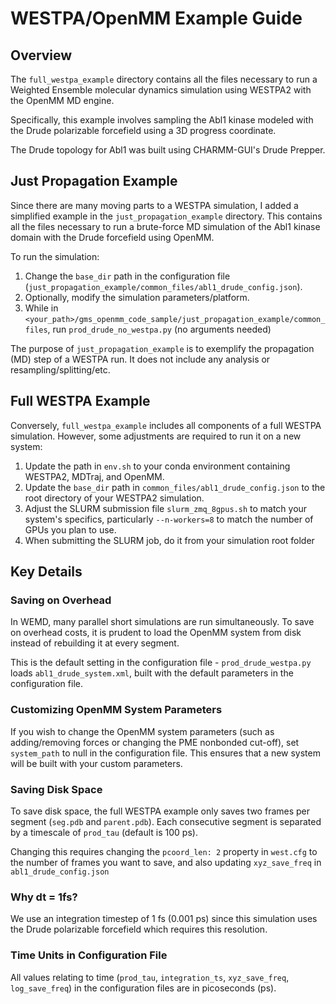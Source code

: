 # WESTPA/OpenMM Example Guide

## Overview

The `full_westpa_example` directory contains all the files necessary to run a Weighted Ensemble molecular dynamics simulation using WESTPA2 with the OpenMM MD engine.

Specifically, this example involves sampling the Abl1 kinase modeled with the Drude polarizable forcefield using a 3D progress coordinate.

The Drude topology for Abl1 was built using CHARMM-GUI's Drude Prepper.

## Just Propagation Example

Since there are many moving parts to a WESTPA simulation, I added a simplified example in the `just_propagation_example` directory. This contains all the files necessary to run a brute-force MD simulation of the Abl1 kinase domain with the Drude forcefield using OpenMM.

To run the simulation:

1. Change the `base_dir` path in the configuration file (`just_propagation_example/common_files/abl1_drude_config.json`).
2. Optionally, modify the simulation parameters/platform.
3. While in `<your_path>/gms_openmm_code_sample/just_propagation_example/common_files`, run `prod_drude_no_westpa.py` (no arguments needed)

The purpose of `just_propagation_example` is to exemplify the propagation (MD) step of a WESTPA run. It does not include any analysis or resampling/splitting/etc.

## Full WESTPA Example

Conversely, `full_westpa_example` includes all components of a full WESTPA simulation. However, some adjustments are required to run it on a new system:

1. Update the path in `env.sh` to your conda environment containing WESTPA2, MDTraj, and OpenMM.
2. Update the `base_dir` path in `common_files/abl1_drude_config.json` to the root directory of your WESTPA2 simulation.
3. Adjust the SLURM submission file `slurm_zmq_8gpus.sh` to match your system's specifics, particularly `--n-workers=8` to match the number of GPUs you plan to use.
4. When submitting the SLURM job, do it from your simulation root folder

## Key Details

### Saving on Overhead

In WEMD, many parallel short simulations are run simultaneously. To save on overhead costs, it is prudent to load the OpenMM system from disk instead of rebuilding it at every segment.

This is the default setting in the configuration file - `prod_drude_westpa.py` loads `abl1_drude_system.xml`, built with the default parameters in the configuration file.

### Customizing OpenMM System Parameters

If you wish to change the OpenMM system parameters (such as adding/removing forces or changing the PME nonbonded cut-off), set `system_path` to null in the configuration file. This ensures that a new system will be built with your custom parameters.

### Saving Disk Space

To save disk space, the full WESTPA example only saves two frames per segment (`seg.pdb` and `parent.pdb`). Each consecutive segment is separated by a timescale of `prod_tau` (default is 100 ps).

Changing this requires changing the `pcoord_len: 2` property in `west.cfg` to the number of frames you want to save, and also updating `xyz_save_freq` in `abl1_drude_config.json`

### Why dt = 1fs?

We use an integration timestep of 1 fs (0.001 ps) since this simulation uses the Drude polarizable forcefield which requires this resolution.

### Time Units in Configuration File

All values relating to time (`prod_tau`, `integration_ts`, `xyz_save_freq`, `log_save_freq`) in the configuration files are in picoseconds (ps).
